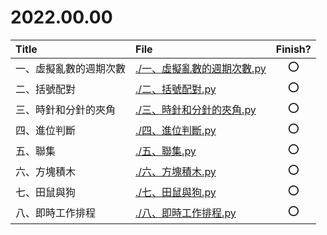 # 2022.00.00

|Title|File|Finish?|
|:--|:--|:-:|
|一、虛擬亂數的週期次數|[./一、虛擬亂數的週期次數.py](./一、虛擬亂數的週期次數.py)|:o:|
|二、括號配對|[./二、括號配對.py](./二、括號配對.py)|:o:|
|三、時針和分針的夾角|[./三、時針和分針的夾角.py](./三、時針和分針的夾角.py)|:o:|
|四、進位判斷|[./四、進位判斷.py](./四、進位判斷.py)|:o:|
|五、聯集|[./五、聯集.py](./五、聯集.py)|:o:|
|六、方塊積木|[./六、方塊積木.py](./六、方塊積木.py)|:o:|
|七、田鼠與狗|[./七、田鼠與狗.py](./七、田鼠與狗.py)|:o:|
|八、即時工作排程|[./八、即時工作排程.py](./八、即時工作排程.py)|:o:|
